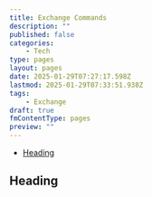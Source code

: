 ```yaml
---
title: Exchange Commands
description: ""
published: false
categories:
    - Tech
type: pages
layout: pages
date: 2025-01-29T07:27:17.598Z
lastmod: 2025-01-29T07:33:51.938Z
tags:
    - Exchange
draft: true
fmContentType: pages
preview: ""
---
```


<!--- cSpell:disable --->
* [Heading](#heading)
<!--- cSpell:enable --->

## Heading

<!--

## Import of very very old onenote for on prem

MISC

Get-excommand - shows just exchange commands and not everything
When opening exchange management shell, read the tip of the day. They are useful. 
#
# TIP: You can create your own customizations and put them in My Documents\WindowsPowerShell\profile.ps1
# Anything in profile.ps1 will then be run every time you start the shell. 
#
Quick Ref: http://technet.microsoft.com/en-us/library/jj619302(EXCHG.150).aspx

Remoting:
  $UserCredential = Get-Credential
  $Session = New-PSSession -ConfigurationName Microsoft.Exchange -ConnectionUri http://ExServer.contoso.com/PowerShell/ -Authentication Kerberos -Credential $UserCredential
  Import-PSSession $Session
  From <http://technet.microsoft.com/en-us/library/jj619302(EXCHG.150).aspx> 

C:\Program Files\Microsoft\Exchange Server\V15\Scripts\New-TestCasConnectivityUser.ps1	Script for creating test user for testing CAS
Test-OutlookWebServices -ClientAccessServer "CASServerName"	Test outlook web service using CAS account created in script

Any-command | fl | more	Your best friend in powershell. Show all the attributes it can and let you page them through them

DAGs
Get-DatabaseAvailabilityGroup	Show available database availability groups
Get-DatabaseAvailabilityGroup -Identity DAGNAME | fl | more	Show details about Database Available Group specified
Get-DatabaseAvailabilityGroupNetwork | fl	Show details about all available Database Availability Group Networks
CollectOverMetrics.ps1 -DatabaseAvailabilityGroup EXCHDAG01 -Database:"MBDB01" -GenerateHTMLReport -ShowHTMLReport	Generate DAG stats

Mailbox Servers
Get-mailboxserver | Get-ADPermission -User "user filter"	Check server level permissions

Databases & Database Copies
Get-mailboxdatabase	Show mailbox databases
Get-mailboxdatabasecopy status 	check database copy status - copy and reply queue length
Get-MailboxDatabase | Get-ADPermissions -User "user filter" 	Check database level permissions
Test-replicationhealth	shows the dags health quickly and gives a good idea of where to look next
Add-MailboxDatabaseCopy -Identity DB1 -MailboxServer MBX3 -ActivationPreference 2 	Create a copy of an existing database on server MBX3 and set it's activation preference From <http://technet.microsoft.com/en-us/library/dd298080(v=exchg.150).aspx> 

Manual Seeding aritcle - risky - http://www.petri.co.il/seed-exchange-2010-dag-database.htm

Suspend-MailboxDatabasecopy "DBName\Servername"	Stop Database Copy on specified server. Normally only used on Active Database
Update-Mailboxdatabasecopy "DBName\Servername"	Update the content of the mailbox database. Normally used on passive server
Update-mailboxdatabasecopy "DBName\Servername" -CatalogOnly	Fixes content index state when failed (server name is name of server failed assuming other server is healthy)
Get-MailboxDatabaseCopyStatus DBName | fl *index*	Easy way to show error about content index state

When REALLY fucked:
Move-ActiveMailboxDatabase DBNAME -ActivateOnServer SERVERNAME -SkipHealthChecks -SkipActiveCopyChecks -SkipClientExperienceChecks -SkipLagChecks -MountDialOverride:BESTEFFORT

From <http://blogs.technet.com/b/timmcmic/archive/2012/05/30/exchange-2010-the-mystery-of-the-9223372036854775766-copy-queue.aspx> 

http://blogs.technet.com/b/timmcmic/archive/2012/05/30/exchange-2010-the-mystery-of-the-9223372036854775766-copy-queue.aspx

Certificates
Generate CSR
Set-Content -path "C:\Temp\Certname" -Value (New-ExchangeCertificate -GenerateRequest -KeySize 2048 -SubjectName "c=AU, s=NSW, l=Sydney, o=Company, ou=OU Name, cn=mail.domainname.com" -DomainName autodiscover.domainname.com -PrivateKeyExportable $True)	Generate Certificate request and put in c:\temp\certname - change values as required

Import & Enable Certificate
Import-ExchangeCertificate -FileData ([Byte[]]$(Get-Content -Path C:\temp\cert.p7s -Encoding byte -ReadCount 0)) | Enable-ExchangeCertificate -Services "IIS,POP,IMAP,SMTP"	Import certificate from CA and activate that certificate for these services. 

Recipients
Update Recipient Quota Policy
Get-RecipientEnforcementProvisioningPolicy -Identity "Engage\Recipient Quota Policy" | Format-List
Set-RecipientEnforcementProvisioningPolicy -Identity "Engage\Recipient Quota Policy" -MailboxCountQuota 25 -MailUserCountQuota 25

Mailboxes
Get-mailbox -identity "nam*" 	Show all mailboxes that start with nam
Get-mailbox -identity "name" | fl	Get all details of a specific mailbox
New-Mailbox "Firstname Lastname" -UserPrincipalName firstname.lastname@domain.tld [-Organization OrgName]	Create a new mailbox and specify the UPN. If using organisations, association it to OrgName
Get-casmailbox -Identity	Get CAS Settings for the mailbox
Set-casmailbox -Identify "Name" -MAPIEnabled $false -OWAEnabled $True	Set cas settings for mailbox (MAPI Disabled, OWA Enabled) - NB: MAPI Disabled means that OutlookAnywhere will not work. Even Over HTTPS in 2013

Recover Deleted mailboxes
  get-MailboxDatabase
  Clean-MailboxDatabase -Identity "Mailbox Database 0765792180"

Use this command to find failure messages for all failed moves:
Get-MoveRequest -MoveStatus Failed | Get-MoveRequestStatistics | ft Alias, percentcomplete, message -auto

get-mailbox -Database "Mailbox Database 0237090912" | New-MoveRequest -TargetDatabase "TARGETDATABASENAME”
get-mailbox -Database "Mailbox Database 0237090912" -arbitration | New-MoveRequest -TargetDatabase "TARGETDATABASENAME”
Where "Mailbox Database 0237090912" is the database Exchange 2010 made and "TARGETDATABSE" is the database you're moving everything to.

From <http://social.technet.microsoft.com/Forums/exchange/en-US/284b0267-180e-435a-85ab-c7692b05549a/move-the-discovery-search-mailbox> 

Distribution Groups
Get-DistributionGroup -Identity GroupName [-Organization Orgname] | Set-DistributionGroup -Requi
reSenderAuthenticationEnabled $false

Policies

Connectors
Get-SendConnector
Set-SendConnector "SENDCONNECTORNAME" -SmartHosts smarthost.domain.com
Set-TransportConfig -MaxReceiveSize 50MB -MaxSendSize 50MB
Receiving email
Set-ReceiveConnector -PermissionGroups 'AnonymousUsers, ExchangeUsers, ExchangeServers, ExchangeLegacyServers' -Identity 'Exchange\Default Exchange'
Sending external emails
new-SendConnector -Name 'Using SmartHost' -Usage 'Custom' -AddressSpaces 'SMTP:*;1' -IsScopedConnector $false -DNSRoutingEnabled $false -SmartHosts '[192.168.1.1]' -SmartHostAuthMechanism 'None' -UseExternalDNSServersEnabled $false -SourceTransportServers 'Exchange'
Set-SendConnector "Using SmartHost" -SmartHosts smarthost.domain.com
Sending Inter-Organization emails
new-SendConnector -Name 'HostedDemo' -Usage 'Internal' -AddressSpaces 'SMTP:hosted.domain.com;1','SMTP:domain.com;1' -IsScopedConnector $false -DNSRoutingEnabled $false -SmartHosts '[127.0.0.1]'-SmartHostAuthMechanism 'None' -UseExternalDNSServersEnabled $false  -SourceTransportServers 'Exchange'

Remote Domains
New-RemoteDomain -Name domainname-DomainName domainname.com
Set-RemoteDomain domainname -TNEFEnabled $false

UM

Autodiscover
Autodiscover Redirection 
Set-AutodiscoverVirtualDirectory -Identity 'Autodiscover (Default Web Site)' -ExternalURL 'https://exchange.domain.com/autodiscover' -InternalURL 'https://exchange.domain.com/autodiscover' -BasicAuthentication $true
Set-OABVirtualDirectory -Identity "EXCHANGE\OAB (Default Web Site)" -ExternalUrl "https://exchange.domain.com/OAB" -InternalURL "https://exchange.domain.com/OAB" -BasicAuthentication $true -RequireSSL $true
Set-WebServicesVirtualDirectory -Identity "EXCHANGE\EWS (Default Web Site)" -BasicAuthentication $true -ExternalUrl https://exchange.domain.com/EWS/exchange.asmx -InternalUrl https://exchange.domain.com/EWS/exchange.asmx

Outlook Anywhere 
Enable-OutlookAnywhere -Server 'exchange' -ExternalHostname 'exchange.domain.com' -DefaultAuthenticationMethod 'Basic' -SSLOffloading $false

Address Lists/book
Get-offlineaddressbook | fl 
Get-Offlineaddressbook | fl Name
Update-offlineaddressbook -Identity "Default Offline Address List"
Get-globaladdresslist

Remote Domains
Get-Remotedomain | fl 
Get-Remotedomain Default | fl
Get-RemoteDomain Name | fl
Get-RemoteDomain Default | Set-RemoteDomain -AutoForwardEnabled $true
Get-RemoteDomain Default | Set-RemoteDomain -TNEFEnable $false
New-Remotedomain -Name some-custom-domain -domainame somecustomdomain.com.au
get-RemoteDomain some-custom-domain | fl
get-RemoteDomain some-custom-domain | Set-RemoteDomain -AutoReplyEnabled $true
Remove-Remotedomain some-custom-domain

-->
